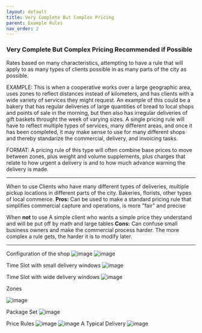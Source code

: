 ```yaml
---
layout: default
title: Very Complete But Complex Pricing
parent: Example Rules
nav_order: 2
---
```


### **Very Complete But Complex Pricing** <span class="badge badge-success">**Recommended if Possible**</span>

Rates based on many characteristics, attempting to have a rule that will apply to as many types of clients possible in as many parts of the city as possible.

<span class="badge badge-info">EXAMPLE:</span> <span>This is when a cooperative works over a large geographic area, uses zones to reflect distances instead of kilometers, and has clients with a wide variety of services they might request. An example of this could be a bakery that has regular deliveries of large quantities of bread to local shops and points of sale in the morning, but then also has irregular deliveries of gift baskets throught the week of varying sizes. A single pricing rule will have to reflect multiple types of services, many different areas, and once it has been completed, it may make sense to use for many different shops and thereby standarize the commercial, delivery, and invoicing tasks. <span>

<span class="badge badge-primary">FORMAT:</span> <span>A pricing rule of this type will often combine base prices to move between zones, plus weight and volume supplements, plus charges that relate to how urgent a delivery is and to how much advance warning the delivery is made. <span>

---

<span class="badge badge-success">When to use</span> <span>Clients who have many different types of deliveries, multiple pickup locations in different parts of the city. Bakeries, florists, other types of local commerce. **Pros:** Can be used to make a standard pricing rule that simplifies commercial capture and operations, is more "fair" and precise<span>

<span class="badge badge-danger">When **not** to use</span> <span>A simple client who wants a simple price they understand and will be put off by math and large tables **Cons:** Can confuse small business owners and make the commercial process harder. The more complex a rule gets, the harder it is to modify later.<span>

---

Configuration of the shop
![image](https://github.com/coopcycle/coopcycle-docs/assets/77277854/d1e5aecc-6f68-497c-8e84-bc42e38d75e2)
![image](https://github.com/coopcycle/coopcycle-docs/assets/77277854/e2d59949-0a4b-4cf9-98b9-1410d23e48dc)

Time Slot with small delivery windows
![image](https://github.com/coopcycle/coopcycle-docs/assets/77277854/d58ea419-e57c-4ff9-822c-7f790631110d)

Time Slot with wide delivery windows
![image](https://github.com/coopcycle/coopcycle-docs/assets/77277854/6054e5b7-01e0-458f-a287-d226a8d3b734)

Zones

![image](https://github.com/coopcycle/coopcycle-docs/assets/77277854/513d39fe-71ce-4f78-93e5-9a894b0d55e2)

Package Set
![image](https://github.com/coopcycle/coopcycle-docs/assets/77277854/fbb52a62-e4e5-4422-8684-1d42fea7b1c6)

Price Rules
![image](https://github.com/coopcycle/coopcycle-docs/assets/77277854/0ead7512-8cd9-4577-8193-561045dbc02d)
![image](https://github.com/coopcycle/coopcycle-docs/assets/77277854/c3c64d55-06b1-4eb2-98eb-ba372310277a)
A Typical Delivery
![image](https://github.com/coopcycle/coopcycle-docs/assets/77277854/32bcb683-6266-4d2f-8704-f1fa0cc3d923)
